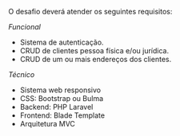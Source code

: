 O desafio deverá atender os seguintes requisitos:
 
*Funcional*
- Sistema de autenticação.
- CRUD de clientes pessoa física e/ou jurídica.
- CRUD de um ou mais endereços dos clientes.
 
*Técnico*
- Sistema web responsivo
- CSS: Bootstrap ou Bulma
- Backend: PHP Laravel
- Frontend: Blade Template
- Arquitetura MVC